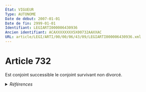 ```yaml
---
État: VIGUEUR
Type: AUTONOME
Date de début: 2007-01-01
Date de fin: 2999-01-01
Identifiant: LEGIARTI000006430936
Ancien identifiant: ACAXXXXXXXX5X00732AAXXAC
URL: article/LEGI/ARTI/00/00/06/43/09/LEGIARTI000006430936.xml
---
```


<h1>Article 732</h1>

Est conjoint successible le conjoint survivant non divorcé.


<details>
  <summary><em>Références</em></summary>

  <h2>Articles faisant référence à l'article</h2>
  
  <ul>
    <li>
      <a href="https://legal.tricoteuses.fr//redirection/LEGIARTI000006284863?vers=git&vers=legifrance">LOI n° 2006-728 du 23 juin 2006 portant réforme des successions et des libéralités - article 29 ENTIEREMENT_MODIF</a> MODIFICATION cible
    </li>
  </ul>
  
  <h2>Références faites par l'article</h2>
  
  <ul>
    <li>
      2006-06-23 MODIFICATION source <a href="https://legal.tricoteuses.fr//redirection/LEGIARTI000006284863?vers=git&vers=legifrance">LOI n° 2006-728 du 23 juin 2006 portant réforme des successions et des libéralités - article 29 ENTIEREMENT_MODIF</a>
    </li>
    <li>
      CODIFICATION source Loi 1803-04-19
    </li>
  </ul>
</details>
